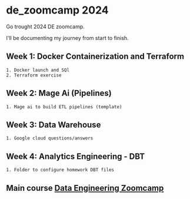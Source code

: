 # de_zoomcamp 2024
Go trought 2024 DE zoomcamp.

I'll be documenting my journey from start to finish.

## Week 1: Docker Containerization and Terraform

    1. Docker launch and SQl
    2. Terraform exercise

## Week 2: Mage Ai (Pipelines)

    1. Mage ai to build ETL pipelines (template)

## Week 3: Data Warehouse

    1. Google cloud questions/answers

## Week 4: Analytics Engineering - DBT

    1. Folder to configure homework DBT files   

## Main course [Data Engineering Zoomcamp](https://github.com/DataTalksClub/data-engineering-zoomcamp/)
